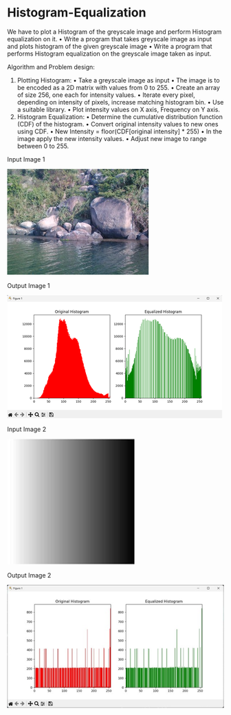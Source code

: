 # Histogram-Equalization

We have to plot a Histogram of the greyscale image and perform Histogram equalization on it.
•	Write a program that takes greyscale image as input and plots histogram of the given greyscale image
•	Write a program that performs Histogram equalization on the greyscale image taken as input.

Algorithm and Problem design:
1.	Plotting Histogram:
•	Take a greyscale image as input
•	The image is to be encoded as a 2D matrix with values from 0 to 255.
•	Create an array of size 256, one each for intensity values.
•	Iterate every pixel, depending on intensity of pixels, increase matching histogram bin.
•	Use a suitable library.
•	Plot intensity values on X axis, Frequency on Y axis.
2.	Histogram Equalization:
•	Determine the cumulative distribution function (CDF) of the histogram.
•	Convert original intensity values to new ones using CDF.
•	New Intensity = floor(CDF[original intensity] * 255)
•	In the image apply the new intensity values.
•	Adjust new image to range between 0 to 255.

Input Image 1

![Input Image 1](https://github.com/ShashwatAgarwal-08/Histogram-Equalization/blob/main/Picture1.jpg?raw=true)

Output Image 1

![Output Image 1](https://github.com/ShashwatAgarwal-08/Histogram-Equalization/blob/main/Picture2.png?raw=true)

Input Image 2

![Input Image 2](https://github.com/ShashwatAgarwal-08/Histogram-Equalization/blob/main/Picture3.png?raw=true)

Output Image 2

![Output Image 2](https://github.com/ShashwatAgarwal-08/Histogram-Equalization/blob/main/Picture4.jpg?raw=true)
